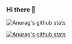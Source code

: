 ### Hi there 👋

![Anurag's github stats](https://github-readme-stats.vercel.app/api?username=anuraghazra&show_icons=true&theme=radical)

[![Anurag's github stats](https://github-readme-stats.vercel.app/api?username=saowu)](https://github.com/anuraghazra/github-readme-stats)
